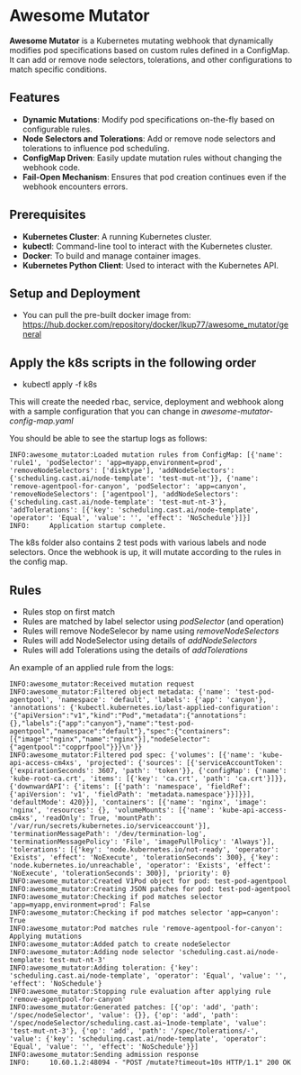# Awesome Mutator

**Awesome Mutator** is a Kubernetes mutating webhook that dynamically modifies pod specifications based on custom rules defined in a ConfigMap. It can add or remove node selectors, tolerations, and other configurations to match specific conditions.

## Features

- **Dynamic Mutations**: Modify pod specifications on-the-fly based on configurable rules.
- **Node Selectors and Tolerations**: Add or remove node selectors and tolerations to influence pod scheduling.
- **ConfigMap Driven**: Easily update mutation rules without changing the webhook code.
- **Fail-Open Mechanism**: Ensures that pod creation continues even if the webhook encounters errors.

## Prerequisites

- **Kubernetes Cluster**: A running Kubernetes cluster.
- **kubectl**: Command-line tool to interact with the Kubernetes cluster.
- **Docker**: To build and manage container images.
- **Kubernetes Python Client**: Used to interact with the Kubernetes API.

## Setup and Deployment
- You can pull the pre-built docker image from: https://hub.docker.com/repository/docker/lkup77/awesome_mutator/general

## Apply the k8s scripts in the following order
- kubectl apply -f k8s

This will create the needed rbac, service, deployment and webhook along with a sample configuration that you can change in *awesome-mutator-config-map.yaml* 

You should be able to see the startup logs as follows:

```
INFO:awesome_mutator:Loaded mutation rules from ConfigMap: [{'name': 'rule1', 'podSelector': 'app=myapp,environment=prod', 'removeNodeSelectors': ['disktype'], 'addNodeSelectors': {'scheduling.cast.ai/node-template': 'test-mut-nt'}}, {'name': 'remove-agentpool-for-canyon', 'podSelector': 'app=canyon', 'removeNodeSelectors': ['agentpool'], 'addNodeSelectors': {'scheduling.cast.ai/node-template': 'test-mut-nt-3'}, 'addTolerations': [{'key': 'scheduling.cast.ai/node-template', 'operator': 'Equal', 'value': '', 'effect': 'NoSchedule'}]}]
INFO:     Application startup complete.
```
The k8s folder also contains 2 test pods with various labels and node selectors. Once the webhook is up, it will mutate according to the rules in the config map.

## Rules

- Rules stop on first match
- Rules are matched by label selector using *podSelector* (and operation)
- Rules will remove NodeSelecor by name using *removeNodeSelectors*
- Rules will add NodeSelector using details of *addNodeSelectors*
- Rules will add Tolerations using the details of *addTolerations*

An example of an applied rule from the logs:

```
INFO:awesome_mutator:Received mutation request
INFO:awesome_mutator:Filtered object metadata: {'name': 'test-pod-agentpool', 'namespace': 'default', 'labels': {'app': 'canyon'}, 'annotations': {'kubectl.kubernetes.io/last-applied-configuration': '{"apiVersion":"v1","kind":"Pod","metadata":{"annotations":{},"labels":{"app":"canyon"},"name":"test-pod-agentpool","namespace":"default"},"spec":{"containers":[{"image":"nginx","name":"nginx"}],"nodeSelector":{"agentpool":"copprfpool"}}}\n'}}
INFO:awesome_mutator:Filtered pod spec: {'volumes': [{'name': 'kube-api-access-cm4xs', 'projected': {'sources': [{'serviceAccountToken': {'expirationSeconds': 3607, 'path': 'token'}}, {'configMap': {'name': 'kube-root-ca.crt', 'items': [{'key': 'ca.crt', 'path': 'ca.crt'}]}}, {'downwardAPI': {'items': [{'path': 'namespace', 'fieldRef': {'apiVersion': 'v1', 'fieldPath': 'metadata.namespace'}}]}}], 'defaultMode': 420}}], 'containers': [{'name': 'nginx', 'image': 'nginx', 'resources': {}, 'volumeMounts': [{'name': 'kube-api-access-cm4xs', 'readOnly': True, 'mountPath': '/var/run/secrets/kubernetes.io/serviceaccount'}], 'terminationMessagePath': '/dev/termination-log', 'terminationMessagePolicy': 'File', 'imagePullPolicy': 'Always'}], 'tolerations': [{'key': 'node.kubernetes.io/not-ready', 'operator': 'Exists', 'effect': 'NoExecute', 'tolerationSeconds': 300}, {'key': 'node.kubernetes.io/unreachable', 'operator': 'Exists', 'effect': 'NoExecute', 'tolerationSeconds': 300}], 'priority': 0}
INFO:awesome_mutator:Created V1Pod object for pod: test-pod-agentpool
INFO:awesome_mutator:Creating JSON patches for pod: test-pod-agentpool
INFO:awesome_mutator:Checking if pod matches selector 'app=myapp,environment=prod': False
INFO:awesome_mutator:Checking if pod matches selector 'app=canyon': True
INFO:awesome_mutator:Pod matches rule 'remove-agentpool-for-canyon': Applying mutations
INFO:awesome_mutator:Added patch to create nodeSelector
INFO:awesome_mutator:Adding node selector 'scheduling.cast.ai/node-template: test-mut-nt-3'
INFO:awesome_mutator:Adding toleration: {'key': 'scheduling.cast.ai/node-template', 'operator': 'Equal', 'value': '', 'effect': 'NoSchedule'}
INFO:awesome_mutator:Stopping rule evaluation after applying rule 'remove-agentpool-for-canyon'
INFO:awesome_mutator:Generated patches: [{'op': 'add', 'path': '/spec/nodeSelector', 'value': {}}, {'op': 'add', 'path': '/spec/nodeSelector/scheduling.cast.ai~1node-template', 'value': 'test-mut-nt-3'}, {'op': 'add', 'path': '/spec/tolerations/-', 'value': {'key': 'scheduling.cast.ai/node-template', 'operator': 'Equal', 'value': '', 'effect': 'NoSchedule'}}]
INFO:awesome_mutator:Sending admission response
INFO:     10.60.1.2:48094 - "POST /mutate?timeout=10s HTTP/1.1" 200 OK
```